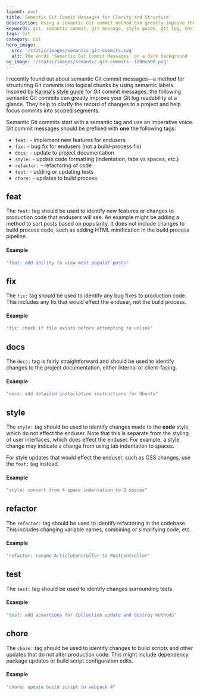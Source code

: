 ```yaml
---
layout: post
title: Semantic Git Commit Messages for Clarity and Structure
description: Using a semantic Git commit method can greatly improve the readability of Git logs and help to organize the scope of individual commits.
keywords: git, semantic commit, git message, style guide, git log, Christopher Murphy
tags: Git
category: Git
hero_image:
  src: '/static/images/semantic-git-commits.svg'
  alt: The words 'Semantic Git Commit Messages' on a dark background
og_image: '/static/images/semantic-git-commits--1200x600.png'
---
```


I recently found out about semantic Git commit messages—a method for structuring Git commits into logical chunks by using semantic labels. Inspired by <a href="http://karma-runner.github.io/2.0/dev/git-commit-msg.html" target="_blank" rel="noopener">Karma's style guide</a> for Git commit messages, the following semantic Git commits can greatly improve your Git log readability at a glance. They help to clarify the record of changes to a project and help focus commits into scoped segments.

Semantic Git commits start with a semantic tag and use an imperative voice. Git commit messages should be prefixed with **one** the following tags:

- `feat:` - implement new features for endusers
- `fix:` - bug fix for endusers (not a build-process fix)
- `docs:` - update to project documentation
- `style:` - update code formatting (indentation, tabs vs spaces, etc.)
- `refactor:` - refactoring of code
- `test:` - adding or updating tests
- `chore:` - updates to build process

## feat

The `feat:` tag should be used to identify new features or changes to production code that endusers will see. An example might be adding a method to sort posts based on popularity. It does not include changes to build process code, such as adding HTML minification in the build process pipeline.

#### Example

```sh
"feat: add ability to view most popular posts"
```

## fix

The `fix:` tag should be used to identify any bug fixes to production code. This includes any fix that would effect the enduser, not the build process.

#### Example

```sh
"fix: check if file exists before attempting to unlink"
```

## docs

The `docs:` tag is fairly straightforward and should be used to identify changes to the project documentation, either internal or client-facing.

#### Example

```sh
"docs: add detailed installation instructions for Ubuntu"
```

## style

The `style:` tag should be used to identify changes made to the **code** style, which do not effect the enduser. Note that this is separate from the styling of user interfaces, which does effect the enduser. For example, a style change may indicate a change from using tab indentation to spaces.

For style updates that would effect the enduser, such as CSS changes, use the `feat:` tag instead.

#### Example

```sh
"style: convert from 4 space indentation to 2 spaces"
```

## refactor

The `refactor:` tag should be used to identify refactoring in the codebase. This includes changing variable names, combining or simplifying code, etc.

#### Example

```sh
"refactor: rename ArticleController to PostController"
```

## test

The `test:` tag should be used to identify changes surrounding tests.

#### Example

```sh
"test: add assertions for Collection update and destroy methods"
```

## chore

The `chore:` tag should be used to identify changes to build scripts and other updates that do not alter production code. This might include dependency package updates or build script configuration edits.

#### Example

```sh
"chore: update build script to webpack 4"
```
